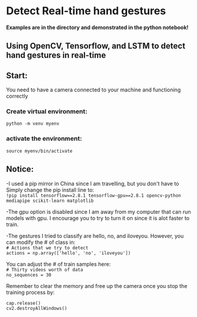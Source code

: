 # Detect Real-time hand gestures  
**Examples are in the directory and demonstrated in the python notebook!**  

## **Using OpenCV, Tensorflow, and LSTM to detect hand gestures in real-time**

## Start:  

You need to have a camera connected to your machine and functioning correctly

### Create virtual environment:   
```python -m venv myenv```
### activate the environment:   
```source myenv/bin/activate```

## Notice:
-I used a pip mirror in China since I am travelling, but you don't have to
Simply change the pip install line to:  
```!pip install tensorflow==2.8.1 tensorflow-gpu==2.8.1 opencv-python mediapipe scikit-learn matplotlib```   

-The gpu option is disabled since I am away from my computer that can run models with gpu. I encourage you to try to turn it on since it is alot faster to train. 

-The gestures I tried to classify are hello, no, and iloveyou. However, you can modify the # of class in:  
```# Actions that we try to detect```  
```actions = np.array(['hello', 'no', 'iloveyou'])```

You can adjust the # of train samples here:  
```# Thirty videos worth of data```  
```no_sequences = 30```  


Remember to clear the memory and free up the camera once you stop the training process by:

```cap.release()```  
```cv2.destroyAllWindows()```    
